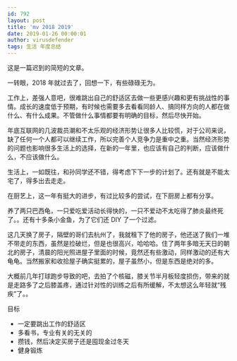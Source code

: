 ```yaml
---
id: 792
layout: post
title: 'mv 2018 2019'
date: 2019-01-26 00:00:01
author: virusdefender
tags: 生活 年度总结
---
```


这是一篇迟到的简短的文章。

一转眼，2018 年就过去了，回想一下，有些碌碌无为。

工作上，差强人意吧，很难跳出自己的舒适区去做一些更感兴趣和更有挑战性的事情。成长的速度低于预期，有时候也需要多去看看同龄人、搞同样方向的人都在做什么、有什么成果。不管做什么事情都要有明确的目标，然后尽快开始。

年底互联网的几波裁员潮和不太乐观的经济形势让很多人比较慌，对于公司来说，缺了任何一个人都可以继续工作，所以完善个人竞争力是重中之重。当然经济形势的问题也影响很多生活上的选择，在新的一年里，也应该有自己的判断，应该做什么，不应该做什么。

生活上，一如既往，和孙同学还不错，得考虑下下一步的计划了。还有就是不能太宅了，得多出去走走。

在厨艺上，这一年有挺大的进步，有过比较多的尝试，在下厨房上都有分享。

养了两只巴西龟，一只爱吃爱活动长得快的，一只不爱动不太吃得了肺炎最终死了。。还有十多条小金鱼，为了它们还 DIY 了一个过滤。

这几天换了房子，隔壁的哥们去杭州了，我就租下了他的房子，他还送了我们一堆不带走的东西，虽然是捡破烂，但是也很高兴，哈哈哈。住了两年多暗无天日的朝北的房子，清晨的阳光照进屋子里面的时候，竟然还有些激动，同样激动的还有大龟龟。当然搬家和收拾屋子确实挺累的，屋子虽然小，但是东西是绝对的多。

大概前几年打球跑步导致的吧，去拍了个核磁，膝关节半月板轻度损伤，带来的就是走路多了之后膝盖疼，通过针对性的训练之后有所缓解，不太想这么年轻就“残疾”了。。

目标

 - 一定要跳出工作的舒适区
 - 多看书，专业有关的无关的
 - 攒钱，然后决定买房子还是囤现金过冬天
 - 健身锻炼